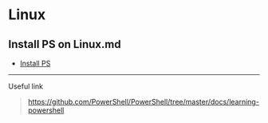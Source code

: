 # Linux

## Install PS on Linux.md
- [Install PS](https://github.com/k1n1mod/Linux/blob/main/Install%20PS%20on%20Linux.md)
----

Useful link
>https://github.com/PowerShell/PowerShell/tree/master/docs/learning-powershell